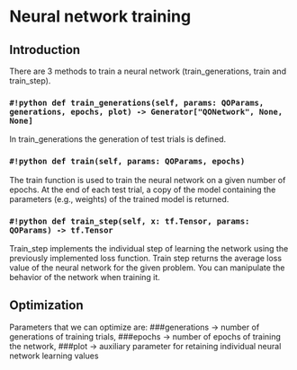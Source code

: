 # Neural network training
## Introduction
There are 3 methods to train a neural network (train_generations, train and
train_step). 
### `#!python def train_generations(self, params: QOParams, generations, epochs, plot) -> Generator["QONetwork", None, None]`
In train_generations the generation of test trials is defined.
### `#!python def train(self, params: QOParams, epochs)`
The train function is used to train the neural network on a given number of epochs.
At the end of each test trial, a copy of the model containing the parameters
(e.g., weights) of the trained model is returned.

### `#!python def train_step(self, x: tf.Tensor, params: QOParams) -> tf.Tensor`
Train_step implements the individual step of learning the network using the previously
implemented loss function. Train step returns the average loss value of the
neural network for the given problem. You can manipulate the behavior of the
network when training it.
## Optimization
Parameters that we can optimize are: 
###generations -> number of generations of training trials,
###epochs -> number of epochs of training the network,
###plot -> auxiliary parameter for retaining individual neural network learning values